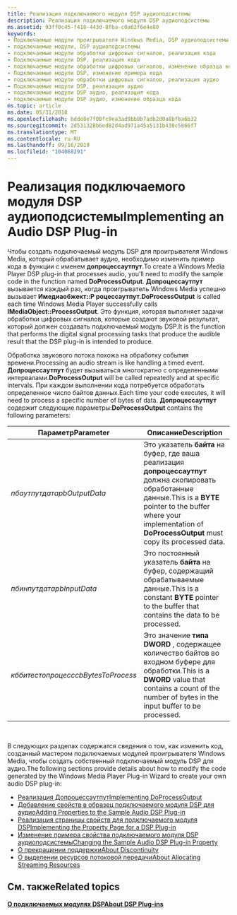 ```yaml
---
title: Реализация подключаемого модуля DSP аудиоподсистемы
description: Реализация подключаемого модуля DSP аудиоподсистемы
ms.assetid: 93ff0c45-f418-443d-8fba-c0a62f6e4e80
keywords:
- Подключаемые модули проигрывателя Windows Media, DSP аудиоподсистемы
- подключаемые модули, DSP аудиоподсистемы
- подключаемые модули обработки цифровых сигналов, реализация кода
- Подключаемые модули DSP, реализация кода
- подключаемые модули обработки цифровых сигналов, изменение образца кода
- Подключаемые модули DSP, изменение примера кода
- подключаемые модули обработки цифровых сигналов, реализация аудио
- Подключаемые модули DSP, реализация аудио
- подключаемые модули DSP аудио, реализация кода
- подключаемые модули DSP аудио, изменение образца кода
ms.topic: article
ms.date: 05/31/2018
ms.openlocfilehash: bdde8e7f00fc9ea3ad9bb8b7adb2d0a8bfba6b32
ms.sourcegitcommit: 2d531328b6ed82d4ad971a45a5131b430c5866f7
ms.translationtype: MT
ms.contentlocale: ru-RU
ms.lasthandoff: 09/16/2019
ms.locfileid: "104068291"
---
```

# <a name="implementing-an-audio-dsp-plug-in"></a><span data-ttu-id="ffd1c-113">Реализация подключаемого модуля DSP аудиоподсистемы</span><span class="sxs-lookup"><span data-stu-id="ffd1c-113">Implementing an Audio DSP Plug-in</span></span>

<span data-ttu-id="ffd1c-114">Чтобы создать подключаемый модуль DSP для проигрывателя Windows Media, который обрабатывает аудио, необходимо изменить пример кода в функции с именем **допроцессаутпут**.</span><span class="sxs-lookup"><span data-stu-id="ffd1c-114">To create a Windows Media Player DSP plug-in that processes audio, you'll need to modify the sample code in the function named **DoProcessOutput**.</span></span> <span data-ttu-id="ffd1c-115">**Допроцессаутпут** вызывается каждый раз, когда проигрыватель Windows Media успешно вызывает **Имедиаобжект::P роцессаутпут**.</span><span class="sxs-lookup"><span data-stu-id="ffd1c-115">**DoProcessOutput** is called each time Windows Media Player successfully calls **IMediaObject::ProcessOutput**.</span></span> <span data-ttu-id="ffd1c-116">Это функция, которая выполняет задачи обработки цифровых сигналов, которые создают звуковой результат, который должен создавать подключаемый модуль DSP.</span><span class="sxs-lookup"><span data-stu-id="ffd1c-116">It is the function that performs the digital signal processing tasks that produce the audible result that the DSP plug-in is intended to produce.</span></span>

<span data-ttu-id="ffd1c-117">Обработка звукового потока похожа на обработку события времени.</span><span class="sxs-lookup"><span data-stu-id="ffd1c-117">Processing an audio stream is like handling a timed event.</span></span> <span data-ttu-id="ffd1c-118">**Допроцессаутпут** будет вызываться многократно с определенными интервалами.</span><span class="sxs-lookup"><span data-stu-id="ffd1c-118">**DoProcessOutput** will be called repeatedly and at specific intervals.</span></span> <span data-ttu-id="ffd1c-119">При каждом выполнении кода потребуется обработать определенное число байтов данных.</span><span class="sxs-lookup"><span data-stu-id="ffd1c-119">Each time your code executes, it will need to process a specific number of bytes of data.</span></span> <span data-ttu-id="ffd1c-120">**Допроцессаутпут** содержит следующие параметры:</span><span class="sxs-lookup"><span data-stu-id="ffd1c-120">**DoProcessOutput** contains the following parameters:</span></span>



| <span data-ttu-id="ffd1c-121">Параметр</span><span class="sxs-lookup"><span data-stu-id="ffd1c-121">Parameter</span></span>          | <span data-ttu-id="ffd1c-122">Описание</span><span class="sxs-lookup"><span data-stu-id="ffd1c-122">Description</span></span>                                                                                                             |
|--------------------|-------------------------------------------------------------------------------------------------------------------------|
| <span data-ttu-id="ffd1c-123">*пбаутпутдата*</span><span class="sxs-lookup"><span data-stu-id="ffd1c-123">*pbOutputData*</span></span>     | <span data-ttu-id="ffd1c-124">Это указатель **байта** на буфер, где ваша реализация **допроцессаутпут** должна скопировать обработанные данные.</span><span class="sxs-lookup"><span data-stu-id="ffd1c-124">This is a **BYTE** pointer to the buffer where your implementation of **DoProcessOutput** must copy its processed data.</span></span> |
| <span data-ttu-id="ffd1c-125">*пбинпутдата*</span><span class="sxs-lookup"><span data-stu-id="ffd1c-125">*pbInputData*</span></span>      | <span data-ttu-id="ffd1c-126">Это постоянный указатель **байта** на буфер, содержащий обрабатываемые данные.</span><span class="sxs-lookup"><span data-stu-id="ffd1c-126">This is a constant **BYTE** pointer to the buffer that contains the data to be processed.</span></span>                               |
| <span data-ttu-id="ffd1c-127">*кббитестопроцесс*</span><span class="sxs-lookup"><span data-stu-id="ffd1c-127">*cbBytesToProcess*</span></span> | <span data-ttu-id="ffd1c-128">Это значение **типа DWORD** , содержащее количество байтов во входном буфере для обработки.</span><span class="sxs-lookup"><span data-stu-id="ffd1c-128">This is a **DWORD** value that contains a count of the number of bytes in the input buffer to be processed.</span></span>             |



 

<span data-ttu-id="ffd1c-129">В следующих разделах содержатся сведения о том, как изменить код, созданный мастером подключаемых модулей проигрывателя Windows Media, чтобы создать собственный подключаемый модуль DSP для аудио.</span><span class="sxs-lookup"><span data-stu-id="ffd1c-129">The following sections provide details about how to modify the code generated by the Windows Media Player Plug-in Wizard to create your own audio DSP plug-in:</span></span>

-   [<span data-ttu-id="ffd1c-130">Реализация Допроцессаутпут</span><span class="sxs-lookup"><span data-stu-id="ffd1c-130">Implementing DoProcessOutput</span></span>](implementing-doprocessoutput.md)
-   [<span data-ttu-id="ffd1c-131">Добавление свойств в образец подключаемого модуля DSP для аудио</span><span class="sxs-lookup"><span data-stu-id="ffd1c-131">Adding Properties to the Sample Audio DSP Plug-in</span></span>](adding-properties-to-the-sample-audio-dsp-plug-in.md)
-   [<span data-ttu-id="ffd1c-132">Реализация страницы свойств для подключаемого модуля DSP</span><span class="sxs-lookup"><span data-stu-id="ffd1c-132">Implementing the Property Page for a DSP Plug-in</span></span>](implementing-the-property-page-for-a-dsp-plug-in.md)
-   [<span data-ttu-id="ffd1c-133">Изменение примера свойства подключаемого модуля DSP аудиоподсистемы</span><span class="sxs-lookup"><span data-stu-id="ffd1c-133">Changing the Sample Audio DSP Plug-in Property</span></span>](changing-the-sample-audio-dsp-plug-in-property.md)
-   [<span data-ttu-id="ffd1c-134">О прекращении поддержки</span><span class="sxs-lookup"><span data-stu-id="ffd1c-134">About Discontinuity</span></span>](about-discontinuity.md)
-   [<span data-ttu-id="ffd1c-135">О выделении ресурсов потоковой передачи</span><span class="sxs-lookup"><span data-stu-id="ffd1c-135">About Allocating Streaming Resources</span></span>](about-allocating-streaming-resources.md)

## <a name="related-topics"></a><span data-ttu-id="ffd1c-136">См. также</span><span class="sxs-lookup"><span data-stu-id="ffd1c-136">Related topics</span></span>

<dl> <dt>

[<span data-ttu-id="ffd1c-137">**О подключаемых модулях DSP**</span><span class="sxs-lookup"><span data-stu-id="ffd1c-137">**About DSP Plug-ins**</span></span>](about-dsp-plug-ins.md)
</dt> </dl>

 

 





